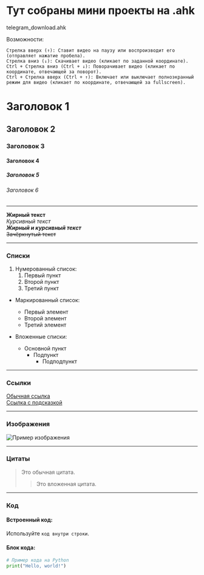 # Тут собраны мини проекты на .ahk

telegram_download.ahk

Возможности:

    Стрелка вверх (↑): Ставит видео на паузу или воспроизводит его (отправляет нажатие пробела).
    Стрелка вниз (↓): Скачивает видео (кликает по заданной координате).
    Ctrl + Стрелка вниз (Ctrl + ↓): Поворачивает видео (кликает по координате, отвечающей за поворот).
    Ctrl + Стрелка вверх (Ctrl + ↑): Включает или выключает полноэкранный режим для видео (кликает по координате, отвечающей за fullscreen).


# Заголовок 1
## Заголовок 2
### Заголовок 3
#### Заголовок 4
##### Заголовок 5
###### Заголовок 6

---

**Жирный текст**  
*Курсивный текст*  
***Жирный и курсивный текст***  
~~Зачёркнутый текст~~

---

### Списки

1. Нумерованный список:
   1. Первый пункт
   2. Второй пункт
   3. Третий пункт

- Маркированный список:
  - Первый элемент
  - Второй элемент
  - Третий элемент

- Вложенные списки:
  - Основной пункт
    - Подпункт
      - Подподпункт

---

### Ссылки

[Обычная ссылка](https://example.com)  
[Ссылка с подсказкой](https://example.com "Описание ссылки")

---

### Изображения

![Пример изображения](https://via.placeholder.com/150 "Заглушка изображения")

---

### Цитаты

> Это обычная цитата.  
>> Это вложенная цитата.

---

### Код

#### Встроенный код:
Используйте `код внутри строки`.

#### Блок кода:
```python
# Пример кода на Python
print("Hello, world!")

